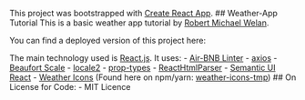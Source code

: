 This project was bootstrapped with [Create React App](https://github.com/facebookincubator/create-react-app). ## Weather-App Tutorial This is a basic weather app tutorial by [Robert Michael Welan](https://github.com/robwelan).

You can find a deployed version of this project here:  






 The main technology used is [React.js](https://reactjs.org/). It uses: - [Air-BNB Linter](https://www.npmjs.com/package/eslint-config-airbnb) - [axios](https://github.com/axios/axios) - [Beaufort Scale](https://github.com/alterebro/beaufort-scale) - [locale2](https://github.com/moimikey/locale2) - [prop-types](https://www.npmjs.com/package/prop-types) - [ReactHtmlParser](https://github.com/wrakky/react-html-parser) - [Semantic UI React](https://react.semantic-ui.com/introduction) - [Weather Icons](https://github.com/erikflowers/weather-icons) (Found here on npm/yarn: [weather-icons-tmp](https://www.npmjs.com/package/weather-icons-tmp)) ## On License for Code: - MIT Licence

